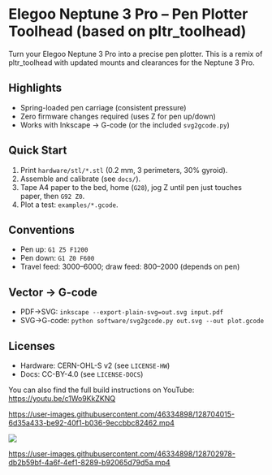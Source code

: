 # Elegoo Neptune 3 Pro – Pen Plotter Toolhead (based on pltr_toolhead)

Turn your Elegoo Neptune 3 Pro into a precise pen plotter. This is a remix of pltr_toolhead with updated mounts and clearances for the Neptune 3 Pro.

## Highlights
- Spring-loaded pen carriage (consistent pressure)
- Zero firmware changes required (uses Z for pen up/down)
- Works with Inkscape → G-code (or the included `svg2gcode.py`)

## Quick Start
1. Print `hardware/stl/*.stl` (0.2 mm, 3 perimeters, 30% gyroid).
2. Assemble and calibrate (see `docs/`).
3. Tape A4 paper to the bed, home (`G28`), jog Z until pen just touches paper, then `G92 Z0`.
4. Plot a test: `examples/*.gcode`.

## Conventions
- Pen up: `G1 Z5 F1200`
- Pen down: `G1 Z0 F600`
- Travel feed: 3000–6000; draw feed: 800–2000 (depends on pen)

## Vector → G-code
- PDF→SVG: `inkscape --export-plain-svg=out.svg input.pdf`
- SVG→G-code: `python software/svg2gcode.py out.svg --out plot.gcode`

## Licenses
- Hardware: CERN-OHL-S v2 (see `LICENSE-HW`)
- Docs: CC-BY-4.0 (see `LICENSE-DOCS`)


You can also find the full build instructions on YouTube: https://youtu.be/c1Wo9KkZKNQ

https://user-images.githubusercontent.com/46334898/128704015-6d35a433-be92-40f1-b036-9eccbbc82462.mp4

![](https://user-images.githubusercontent.com/46334898/128649924-20f4fdde-0154-433b-928d-fcd76984723f.jpeg)

https://user-images.githubusercontent.com/46334898/128702978-db2b59bf-4a6f-4ef1-8289-b92065d79d5a.mp4

